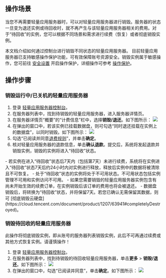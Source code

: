 ## 操作场景
当您不再需要轻量应用服务器时，可以对轻量应用服务器进行销毁。服务器的状态一旦变为退还实例或待回收时，就不再产生与该轻量应用服务器相关的费用。对于“待回收”的实例，您可以根据不同场景和需求进行续费（恢复）或者彻底销毁实例。

本文档介绍如何通过控制台进行销毁不同状态的轻量应用服务器。
<dx-alert infotype="explain" title="">
目前轻量应用服务器已支持敏感操作保护功能，可有效保障账号资源安全。销毁实例属于敏感操作，您可前往 [安全设置](https://console.cloud.tencent.com/developer/security) 开启操作保护，详细操作可参考 [操作保护](https://cloud.tencent.com/document/product/378/10740)。
</dx-alert>



## 操作步骤
### 销毁运行中/已关机的轻量应用服务器

1. 登录 [轻量应用服务器控制台](https://console.cloud.tencent.com/lighthouse)。
2. 在服务器列表中，找到待销毁的轻量应用服务器，进入服务器详情页。
3. 在服务器详情页“概要”的“计费信息”栏中，选择**销毁/退还**。如下图所示：
![](https://qcloudimg.tencent-cloud.cn/raw/6c6929d55b4324a86162ec956c86e09e.png)
4. 在弹出的窗口中，若该实例已挂载数据盘，则可勾选“同时退还挂载在实例上的数据盘”，以同时销毁。如下图所示：
![](https://qcloudimg.tencent-cloud.cn/raw/d23edd5590077536bfd71348c8f19973.png)
5. 勾选“已阅读并同意[退费规则](https://cloud.tencent.com/document/product/1207/44582)”，并单击**确定**。
6. 核对轻量应用服务器的退款信息，单击**确认退款**。提交后，系统将发起退款并销毁实例，销毁的实例将进入“待回收”状态。
<dx-alert infotype="explain" title="">
- 若实例在进入“待回收”状态后7天内（包括第7天）未进行续费，系统将在实例进入“待回收”状态7天后约24小时内对实例进行释放，释放后实例中的数据将被清除且不可恢复。
- 处于“待回收”状态的实例将处于不可用状态。不可用状态包括实例管理不可用和实例访问不可用。
- 如果您需要销毁的轻量应用服务器实例包含有尚未开始生效的续费订单，在实例销毁后该订单的费用也将会被退还。
- 数据盘销毁后，将转换为“待回收”状态，并将保留7天。若您已确认无需保留其数据，则可 [彻底销毁云硬盘](https://cloud.tencent.com/document/product/1207/63941#completelyDestroyed)。
</dx-alert>




### 销毁待回收的轻量应用服务器



<dx-alert infotype="notice" title="">
此操作将彻底销毁实例，即从账号的服务器列表销毁实例，此后不可再通过续费或其他方式恢复实例。请谨慎操作！
</dx-alert>


1. 登录 [轻量应用服务器控制台](https://console.cloud.tencent.com/lighthouse)。
2. 在服务器列表中，找到待销毁的待回收轻量应用服务器，单击**更多** > **销毁/退还**。如下图所示：
![](https://qcloudimg.tencent-cloud.cn/raw/42ea6ace8cf1a3624bd08873013037b3.png)
3. 在弹出的窗口中，勾选“已阅读并同意”，单击**确定**。如下图所示：
![](https://qcloudimg.tencent-cloud.cn/raw/f840d5f2262c94067f5a8d73b79de582.png)
